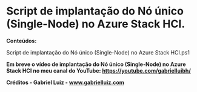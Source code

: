 # Script de implantação do Nó único (Single-Node) no Azure Stack HCI.

**Conteúdos:**

Script de implantação do Nó único (Single-Node) no Azure Stack HCI.ps1

**Em breve o vídeo de implantação do Nó único (Single-Node) no Azure Stack HCI no meu canal do YouTube: https://youtube.com/gabrielluibh/**

**Créditos - Gabriel Luiz - www.gabrielluiz.com**
